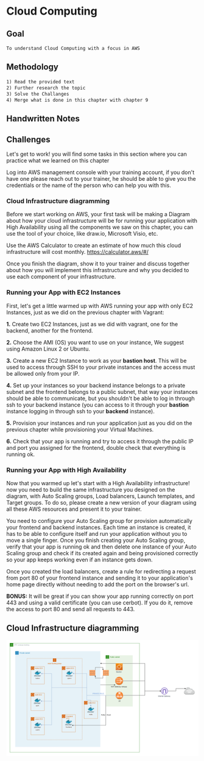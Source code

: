 # Cloud Computing 

##  Goal 
    To understand Cloud Computing with a focus in AWS
## Methodology 
    1) Read the provided text
    2) Further research the topic
    3) Solve the Challanges 
    4) Merge what is done in this chapter with chapter 9 
## Handwritten Notes 

## Challenges 

Let's get to work! you will find some tasks in this section where you can practice what we learned on this chapter

Log into AWS management console with your training account, if you don't have one please reach out to your trainer, 
he should be able to give you the credentials or the name of the person who can help you with this.

### Cloud Infrastructure diagramming

Before we start working on AWS, your first task will be making a Diagram about how your cloud infrastructure will be for
running your application with High Availability using all the components we saw on this chapter, you can use the tool of
your choice, like draw.io, Microsoft Visio, etc. 

Use the AWS Calculator to create an estimate of how much this cloud infrastructure will cost monthly.
https://calculator.aws/#/

Once you finish the diagram, show it to your trainer and discuss together about how you will implement this infrastructure and why you decided to use each component of your infrastructure.

### Running your App with EC2 Instances

First, let's get a little warmed up with AWS running your app with only EC2 Instances, just as we did on the previous chapter
with Vagrant:

**1.** Create two EC2 Instances, just as we did with vagrant, one for the backend, another for the frontend.

**2.** Choose the AMI (OS) you want to use on your instance, We suggest using Amazon Linux 2 or Ubuntu.

**3.** Create a new EC2 Instance to work as your **bastion host**. This will be used to access through SSH to your private instances and the access must be allowed only from your IP.

**4.** Set up your instances so your backend instance belongs to a private subnet and the frontend belongs to a public
subnet, that way your instances should be able to communicate, but you shouldn't be able to log in through ssh to your
backend instance (you can access to it through your **bastion** instance logging in through ssh to your **backend** instance).

**5.** Provision your instances and run your application just as you did on the previous chapter while provisioning your Virtual Machines.

**6.** Check that your app is running and try to access it through the public IP and port you assigned for the frontend, double check that
everything is running ok.

### Running your App with High Availability

Now that you warmed up let's start with a High Availability infrastructure! now you need to build the same infrastructure you designed on
the diagram, with Auto Scaling groups, Load balancers, Launch templates, and Target groups. To do so, please create a new version of your diagram using all these AWS resources and present it to your trainer.

You need to configure your Auto Scaling group for provision automatically your frontend and backend instances. Each time an instance is
created, it has to be able to configure itself and run your application without you to move a single finger. Once you finish creating
your Auto Scaling group, verify that your app is running ok and then delete one instance of your Auto Scaling group and check if its
created again and being provisioned correctly so your app keeps working even if an instance gets down.

Once you created the load balancers, create a rule for redirecting a request from port 80 of your frontend instance and sending it
to your application's home page directly without needing to add the port on the browser's url.

**BONUS:** It will be great if you can show your app running correctly on port 443 and using a valid certificate (you can use cerbot). If you do it, remove the access to port 80 and send all requests to 443.

## Cloud Infrastructure diagramming

<p align="center">
    <img style = "width:750px" src="imgs/diagrams/aws_structure final.png">
</p>


